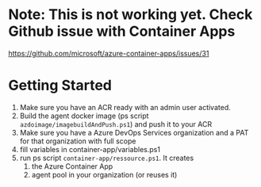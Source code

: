 # Note: This is not working yet. Check Github issue with Container Apps
https://github.com/microsoft/azure-container-apps/issues/31

# Getting Started

1. Make sure you have an ACR ready with an admin user activated.
1. Build the agent docker image (ps script `azdoimage/imagebuildAndPush.ps1`) and push it to your ACR
1. Make sure you have a Azure DevOps Services organization and a PAT for that organization with full scope
1. fill variables in container-app/variables.ps1
1. run ps script `container-app/ressource.ps1`. It creates
    1. the Azure Container App
    1. agent pool in your organization (or reuses it)
